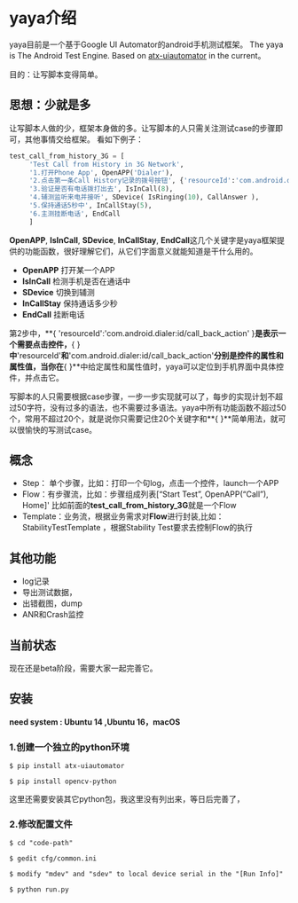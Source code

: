 # **yaya介绍**
yaya目前是一个基于Google UI Automator的android手机测试框架。
The yaya is The Android Test Engine. Based on [atx-uiautomator](https://github.com/openatx/atx-uiautomator) in the current。

目的：让写脚本变得简单。

## **思想：少就是多**
让写脚本人做的少，框架本身做的多。让写脚本的人只需关注测试case的步骤即可，其他事情交给框架。
看如下例子：

```python
test_call_from_history_3G = [ 
     'Test Call from History in 3G Network',
     '1.打开Phone App', OpenAPP('Dialer'),
     '2.点击第一条Call History记录的拨号按钮', {'resourceId':'com.android.dialer:id/call_back_action'},
     '3.验证是否有电话拨打出去', IsInCall(8),
     '4.辅测监听来电并接听', SDevice( IsRinging(10), CallAnswer ),
     '5.保持通话5秒中', InCallStay(5),
     '6.主测挂断电话', EndCall
     ]
```

**OpenAPP**, **IsInCall**, **SDevice**, **InCallStay**, **EndCall**这几个关键字是yaya框架提供的功能函数，很好理解它们，从它们字面意义就能知道是干什么用的。

   - **OpenAPP** 打开某一个APP
   - **IsInCall** 检测手机是否在通话中
   - **SDevice** 切换到辅测
   - **InCallStay** 保持通话多少秒
   - **EndCall** 挂断电话

第2步中，**{ 'resourceId':'com.android.dialer:id/call\_back_action' }**是表示一个需要点击控件，**{ }**中**'resourceId'**和**'com.android.dialer:id/call\_back_action'**分别是控件的属性和属性值，当你在**{ }**中给定属性和属性值时，yaya可以定位到手机界面中具体控件，并点击它。

写脚本的人只需要根据case步骤，一步一步实现就可以了，每步的实现计划不超过50字符，没有过多的语法，也不需要过多语法。yaya中所有功能函数不超过50个，常用不超过20个，就是说你只需要记住20个关键字和**{ }**简单用法，就可以很愉快的写测试case。


## **概念**
 - Step： 单个步骤，比如：打印一个句log，点击一个控件，launch一个APP
 - Flow：有步骤流，比如：步骤组成列表[“Start Test”, OpenAPP(“Call”), Home]'
   比如前面的**test\_call\_from\_history\_3G**就是一个Flow
 - Template：业务流，根据业务需求对**Flow**进行封装,比如：StabilityTestTemplate ，根据Stability Test要求去控制Flow的执行

## **其他功能**
   - log记录
   - 导出测试数据，
   - 出错截图，dump
   - ANR和Crash监控

## **当前状态**
现在还是beta阶段，需要大家一起完善它。
 
## **安装**
**need system : Ubuntu 14 ,Ubuntu 16，macOS**

### **1.创建一个独立的python环境**
    $ pip install atx-uiautomator

    $ pip install opencv-python
    
这里还需要安装其它python包，我这里没有列出来，等日后完善了，

### **2.修改配置文件**
    $ cd "code-path"

    $ gedit cfg/common.ini

    $ modify "mdev" and "sdev" to local device serial in the "[Run Info]"

    $ python run.py  

